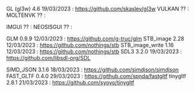 GL (gl3w)		4.6 	19/03/2023	: https://github.com/skaslev/gl3w
VULKAN			??					:
MOLTENVK		??					:

IMGUI 			??					:
NEOSISGUI		??					:

GLM 			0.9.9	12/03/2023	: https://github.com/g-truc/glm
STB_image		2.28	12/03/2023	: https://github.com/nothings/stb
STB_image_write 1.16	12/03/2023	: https://github.com/nothings/stb
SDL3			3.2.0	19/03/2023	: https://github.com/libsdl-org/SDL

SIMD_JSON 		3.1.6	18/03/2023	: https://github.com/simdjson/simdjson
FAST_GLTF 		0.4.0	29/03/2023	: https://github.com/spnda/fastgltf
tinygltf       	2.8.1	21/03/2023	: https://github.com/syoyo/tinygltf